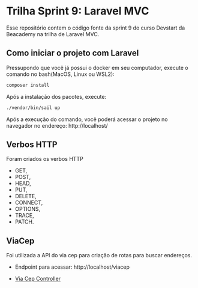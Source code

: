 # Trilha Sprint 9: Laravel MVC
Esse repositório contem o código fonte da sprint 9 do curso Devstart da Beacademy na trilha de Laravel MVC.

## Como iniciar o projeto com Laravel
Pressupondo que você já possui o docker em seu computador, execute o comando no bash(MacOS, Linux ou WSL2):

```bash
composer install
```
Após a instalação dos pacotes, execute:

```bash
./vendor/bin/sail up
```

Após a execução do comando, você poderá acessar o projeto no navegador no endereço:
http://localhost/

## Verbos HTTP
Foram criados os verbos HTTP 

- GET, 
- POST, 
- HEAD,
- PUT, 
- DELETE, 
- CONNECT,
- OPTIONS,
- TRACE,
- PATCH.

## ViaCep
Foi utilizada a API do via cep para criação de rotas para buscar endereços.

- Endpoint para acessar: http://localhost/viacep

- [Via Cep Controller](./app/Http/Controllers/ViaCepController.php)
